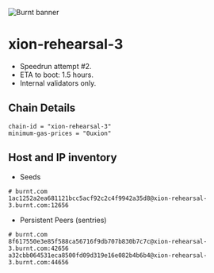 ![Burnt banner](https://files.xion-testnet-1.burnt.com/banner.jpg)

# xion-rehearsal-3

- Speedrun attempt #2.
- ETA to boot: 1.5 hours.
- Internal validators only.

## Chain Details

```
chain-id = "xion-rehearsal-3"
minimum-gas-prices = "0uxion"
```
    
## Host and IP inventory

- Seeds
```
# burnt.com
1ac1252a2ea681121bcc5acf92c2c4f9942a35d8@xion-rehearsal-3.burnt.com:12656
```

- Persistent Peers (sentries)
```
# burnt.com
8f617550e3e85f588ca56716f9db707b830b7c7c@xion-rehearsal-3.burnt.com:42656
a32cbb064531eca8500fd09d319e16e082b4b6b4@xion-rehearsal-3.burnt.com:44656
```
